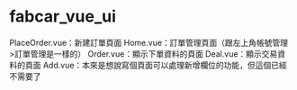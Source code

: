 # fabcar_vue_ui
PlaceOrder.vue：新建訂單頁面
Home.vue：訂單管理頁面（跟左上角帳號管理>訂單管理是一樣的）
Order.vue：顯示下單資料的頁面
Deal.vue：顯示交易資料的頁面
Add.vue：本來是想說寫個頁面可以處理新增欄位的功能，但這個已經不需要了

